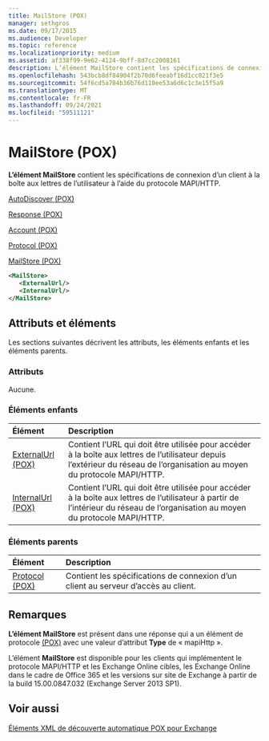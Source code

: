 ```yaml
---
title: MailStore (POX)
manager: sethgros
ms.date: 09/17/2015
ms.audience: Developer
ms.topic: reference
ms.localizationpriority: medium
ms.assetid: af338f99-9e62-4124-9bff-8d7cc2008161
description: L’élément MailStore contient les spécifications de connexion d’un client à la boîte aux lettres de l’utilisateur à l’aide du protocole MAPI/HTTP.
ms.openlocfilehash: 543bcb8df84904f2b70d6feeabf16d1cc021f3e5
ms.sourcegitcommit: 54f6cd5a704b36b76d110ee53a6d6c1c3e15f5a9
ms.translationtype: MT
ms.contentlocale: fr-FR
ms.lasthandoff: 09/24/2021
ms.locfileid: "59511121"
---
```

# <a name="mailstore-pox"></a>MailStore (POX)

**L’élément MailStore** contient les spécifications de connexion d’un client à la boîte aux lettres de l’utilisateur à l’aide du protocole MAPI/HTTP. 
  
[AutoDiscover (POX)](autodiscover-pox.md)
  
[Response (POX)](response-pox.md)
  
[Account (POX)](account-pox.md)
  
[Protocol (POX)](protocol-pox.md)
  
[MailStore (POX)](mailstore-pox.md)
  
```XML
<MailStore>
   <ExternalUrl/>
   <InternalUrl/>
</MailStore>
```

## <a name="attributes-and-elements"></a>Attributs et éléments

Les sections suivantes décrivent les attributs, les éléments enfants et les éléments parents.
  
### <a name="attributes"></a>Attributs

Aucune.
  
### <a name="child-elements"></a>Éléments enfants

|**Élément**|**Description**|
|:-----|:-----|
|[ExternalUrl (POX)](externalurl-pox.md) <br/> |Contient l’URL qui doit être utilisée pour accéder à la boîte aux lettres de l’utilisateur depuis l’extérieur du réseau de l’organisation au moyen du protocole MAPI/HTTP.  <br/> |
|[InternalUrl (POX)](internalurl-pox.md) <br/> |Contient l’URL qui doit être utilisée pour accéder à la boîte aux lettres de l’utilisateur à partir de l’intérieur du réseau de l’organisation au moyen du protocole MAPI/HTTP.  <br/> |
   
### <a name="parent-elements"></a>Éléments parents

|**Élément**|**Description**|
|:-----|:-----|
|[Protocol (POX)](protocol-pox.md) <br/> |Contient les spécifications de connexion d’un client au serveur d’accès au client.  <br/> |
   
## <a name="remarks"></a>Remarques

**L’élément MailStore** est présent dans une réponse qui a un élément de protocole [(POX)](protocol-pox.md) avec une valeur d’attribut **Type** de « mapiHttp ». 
  
L’élément **MailStore** est disponible pour les clients qui implémentent le protocole MAPI/HTTP et les Exchange Online cibles, les Exchange Online dans le cadre de Office 365 et les versions sur site de Exchange à partir de la build 15.00.0847.032 (Exchange Server 2013 SP1). 
  
## <a name="see-also"></a>Voir aussi



[Éléments XML de découverte automatique POX pour Exchange](pox-autodiscover-xml-elements-for-exchange.md)

